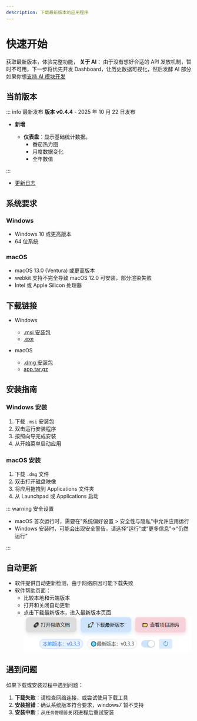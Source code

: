 ```yaml
---
description: 下载最新版本的应用程序
---
```


# 快速开始

获取最新版本，体验完整功能，
**关于 AI**： 由于没有想好合适的 API 发放机制，暂时不可用，下一步将优先开发 Dashboard，让历史数据可视化，然后发酵 AI 部分
如果你想[支持 AI 模块开发](https://docs.qq.com/form/page/DZWtGeVpKUkNuQnVL)

## 当前版本

::: info 最新发布
**版本 v0.4.4** - 2025 年 10 月 22 日发布

- **新增**

  - **仪表盘**：显示基础统计数据。
    - 番茄热力图
    - 月度数据变化
    - 全年数值


:::

- [更新日志](dev-log/CHANGELOG.md)

## 系统要求

### Windows

- Windows 10 或更高版本
- 64 位系统

### macOS

- macOS 13.0 (Ventura) 或更高版本
- webkit 支持不完全导致 macOS 12.0 可安装，部分渲染失败
- Intel 或 Apple Silicon 处理器

## 下载链接

- Windows

  - [.msi 安装包](https://github.com/Xeonilian/pomotention/releases/download/v0.4.2/pomotention_0.4.2_x64_en-US.msi)
  - [.exe](https://github.com/Xeonilian/pomotention/releases/download/v0.4.2/pomotention_0.4.2_x64-setup.exe)

- macOS
  - [.dmg 安装包](https://github.com/Xeonilian/pomotention/releases/download/v0.4.2/pomotention_0.4.2_x64.dmg)
  - [app.tar.gz](https://github.com/Xeonilian/pomotention/releases/download/v0.4.2/pomotention.app.tar.gz)

## 安装指南

### Windows 安装

1. 下载 `.msi` 安装包
2. 双击运行安装程序
3. 按照向导完成安装
4. 从开始菜单启动应用

### macOS 安装

1. 下载 `.dmg` 文件
2. 双击打开磁盘映像
3. 将应用拖拽到 Applications 文件夹
4. 从 Launchpad 或 Applications 启动

::: warning 安全设置

- macOS 首次运行时，需要在"系统偏好设置 > 安全性与隐私"中允许应用运行
- Windows 安装时，可能会出现安全警告，请选择“运行”或“更多信息”->“仍然运行”

:::

## 自动更新

- 软件提供自动更新检测，由于网络原因可能下载失败
- 软件帮助页面：
  - 比较本地和云端版本
  - 打开和关闭自动更新
  - 点击下载最新版本，进入最新版本页面
    ![更新页](public/update-page.png)

## 遇到问题

如果下载或安装过程中遇到问题：

1. **下载失败**：请检查网络连接，或尝试使用下载工具
2. **安装报错**：确认系统版本符合要求，windows7 暂不支持
3. **安装中断**：从`任务管理器`关闭进程后重试安装
